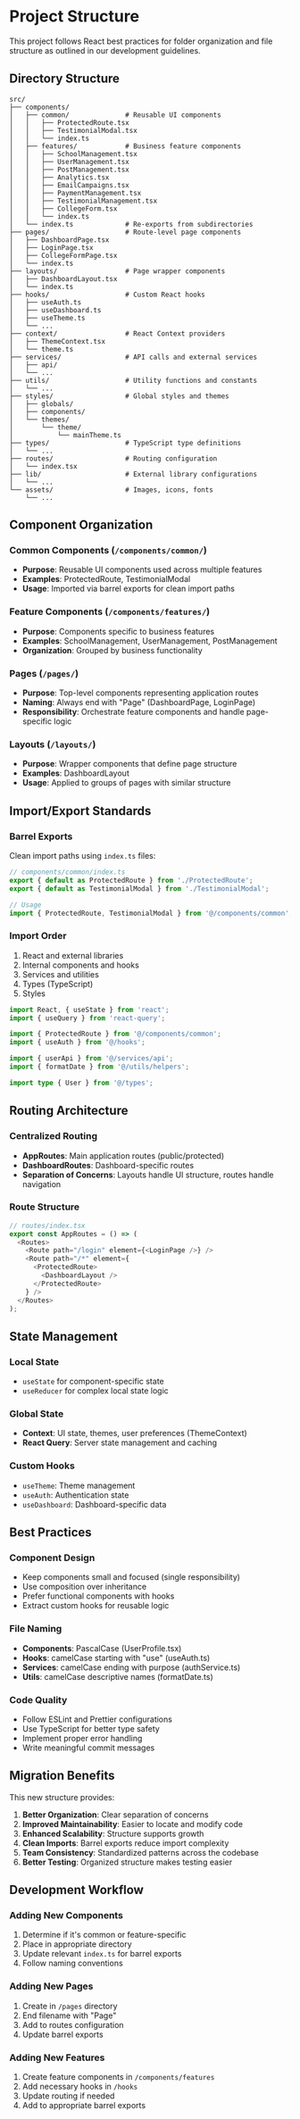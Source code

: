 # Project Structure

This project follows React best practices for folder organization and file structure as outlined in our development guidelines.

## Directory Structure

```
src/
├── components/
│   ├── common/              # Reusable UI components
│   │   ├── ProtectedRoute.tsx
│   │   ├── TestimonialModal.tsx
│   │   └── index.ts
│   ├── features/            # Business feature components
│   │   ├── SchoolManagement.tsx
│   │   ├── UserManagement.tsx
│   │   ├── PostManagement.tsx
│   │   ├── Analytics.tsx
│   │   ├── EmailCampaigns.tsx
│   │   ├── PaymentManagement.tsx
│   │   ├── TestimonialManagement.tsx
│   │   ├── CollegeForm.tsx
│   │   └── index.ts
│   └── index.ts             # Re-exports from subdirectories
├── pages/                   # Route-level page components
│   ├── DashboardPage.tsx
│   ├── LoginPage.tsx
│   ├── CollegeFormPage.tsx
│   └── index.ts
├── layouts/                 # Page wrapper components
│   ├── DashboardLayout.tsx
│   └── index.ts
├── hooks/                   # Custom React hooks
│   ├── useAuth.ts
│   ├── useDashboard.ts
│   ├── useTheme.ts
│   └── ...
├── context/                 # React Context providers
│   ├── ThemeContext.tsx
│   └── theme.ts
├── services/                # API calls and external services
│   ├── api/
│   └── ...
├── utils/                   # Utility functions and constants
│   └── ...
├── styles/                  # Global styles and themes
│   ├── globals/
│   ├── components/
│   └── themes/
│       └── theme/
│           └── mainTheme.ts
├── types/                   # TypeScript type definitions
│   └── ...
├── routes/                  # Routing configuration
│   └── index.tsx
├── lib/                     # External library configurations
│   └── ...
└── assets/                  # Images, icons, fonts
    └── ...
```

## Component Organization

### Common Components (`/components/common/`)
- **Purpose**: Reusable UI components used across multiple features
- **Examples**: ProtectedRoute, TestimonialModal
- **Usage**: Imported via barrel exports for clean import paths

### Feature Components (`/components/features/`)
- **Purpose**: Components specific to business features
- **Examples**: SchoolManagement, UserManagement, PostManagement
- **Organization**: Grouped by business functionality

### Pages (`/pages/`)
- **Purpose**: Top-level components representing application routes
- **Naming**: Always end with "Page" (DashboardPage, LoginPage)
- **Responsibility**: Orchestrate feature components and handle page-specific logic

### Layouts (`/layouts/`)
- **Purpose**: Wrapper components that define page structure
- **Examples**: DashboardLayout
- **Usage**: Applied to groups of pages with similar structure

## Import/Export Standards

### Barrel Exports
Clean import paths using `index.ts` files:

```typescript
// components/common/index.ts
export { default as ProtectedRoute } from './ProtectedRoute';
export { default as TestimonialModal } from './TestimonialModal';

// Usage
import { ProtectedRoute, TestimonialModal } from '@/components/common';
```

### Import Order
1. React and external libraries
2. Internal components and hooks
3. Services and utilities
4. Types (TypeScript)
5. Styles

```typescript
import React, { useState } from 'react';
import { useQuery } from 'react-query';

import { ProtectedRoute } from '@/components/common';
import { useAuth } from '@/hooks';

import { userApi } from '@/services/api';
import { formatDate } from '@/utils/helpers';

import type { User } from '@/types';
```

## Routing Architecture

### Centralized Routing
- **AppRoutes**: Main application routes (public/protected)
- **DashboardRoutes**: Dashboard-specific routes
- **Separation of Concerns**: Layouts handle UI structure, routes handle navigation

### Route Structure
```typescript
// routes/index.tsx
export const AppRoutes = () => (
  <Routes>
    <Route path="/login" element={<LoginPage />} />
    <Route path="/*" element={
      <ProtectedRoute>
        <DashboardLayout />
      </ProtectedRoute>
    } />
  </Routes>
);
```

## State Management

### Local State
- `useState` for component-specific state
- `useReducer` for complex local state logic

### Global State
- **Context**: UI state, themes, user preferences (ThemeContext)
- **React Query**: Server state management and caching

### Custom Hooks
- `useTheme`: Theme management
- `useAuth`: Authentication state
- `useDashboard`: Dashboard-specific data

## Best Practices

### Component Design
- Keep components small and focused (single responsibility)
- Use composition over inheritance
- Prefer functional components with hooks
- Extract custom hooks for reusable logic

### File Naming
- **Components**: PascalCase (UserProfile.tsx)
- **Hooks**: camelCase starting with "use" (useAuth.ts)
- **Services**: camelCase ending with purpose (authService.ts)
- **Utils**: camelCase descriptive names (formatDate.ts)

### Code Quality
- Follow ESLint and Prettier configurations
- Use TypeScript for better type safety
- Implement proper error handling
- Write meaningful commit messages

## Migration Benefits

This new structure provides:

1. **Better Organization**: Clear separation of concerns
2. **Improved Maintainability**: Easier to locate and modify code
3. **Enhanced Scalability**: Structure supports growth
4. **Clean Imports**: Barrel exports reduce import complexity
5. **Team Consistency**: Standardized patterns across the codebase
6. **Better Testing**: Organized structure makes testing easier

## Development Workflow

### Adding New Components
1. Determine if it's common or feature-specific
2. Place in appropriate directory
3. Update relevant `index.ts` for barrel exports
4. Follow naming conventions

### Adding New Pages
1. Create in `/pages` directory
2. End filename with "Page"
3. Add to routes configuration
4. Update barrel exports

### Adding New Features
1. Create feature components in `/components/features`
2. Add necessary hooks in `/hooks`
3. Update routing if needed
4. Add to appropriate barrel exports 